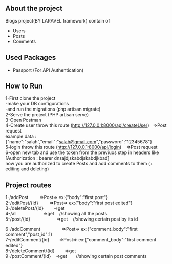 
## About the project

Blogs project(BY LARAVEL framework) contain of <br />
- Users <br />
- Posts <br />
- Comments <br />

## Used Packages
- Passport (For API Authentication) <br />

## How to Run
1-First clone the project <br />
-make your DB configurations<br />
-and run the migrations (php artisan migrate) <br />
2-Serve the project (PHP artisan serve) <br />
3-Open Postman <br />
4-Create user throw this route (http://127.0.0.1:8000/api/createUser)&nbsp; &nbsp;=>Post request<br />
example data : {"name":"salah","email":"salah@gmail.com","password":"12345678"}<br />
5-login throw this route (http://127.0.0.1:8000/api/login) &nbsp; &nbsp;=>Post request <br />
6-open new tab and use the token from the previuos step in headers like [Authorization : bearer dnsajdjskabdjskabdjkbad]<br />
now you are authorized to create Posts and add comments to them (+ editing and deleting)

## Project routes

1-/addPost     &nbsp; &nbsp;  &nbsp; &nbsp;  =>Post=> ex:{"body":"first post"} <br />
2-/editPost/{id}  &nbsp; &nbsp;  &nbsp; &nbsp; =>Post=> ex:{"body":"first post edited"} <br />
3-/deletePost/{id}  &nbsp; &nbsp;&nbsp; &nbsp; =>get<br />
4-/all          &nbsp; &nbsp;  &nbsp; &nbsp; &nbsp; &nbsp;  &nbsp; &nbsp;  &nbsp; &nbsp; =>get &nbsp; &nbsp;//showing all the posts <br />
5-/post/{id}      &nbsp; &nbsp;  &nbsp; &nbsp; &nbsp; &nbsp; &nbsp; &nbsp; &nbsp; &nbsp; =>get&nbsp; &nbsp; //showing certain post by its id <br />

6-/addComment    &nbsp; &nbsp; &nbsp; &nbsp;  &nbsp; &nbsp; &nbsp; &nbsp;  =>Post=> ex:{"comment_body":"first comment","post_id":1} <br />
7-/editComment/{id}  &nbsp; &nbsp; &nbsp; &nbsp;=>Post=> ex:{"comment_body":"first comment edited"} <br />
8-/deleteComment/{id} &nbsp; &nbsp; &nbsp; &nbsp;=>get<br />
9-/postComment/{id} &nbsp; &nbsp;=>get&nbsp; &nbsp;&nbsp; &nbsp; //showing certain post comments <br />
